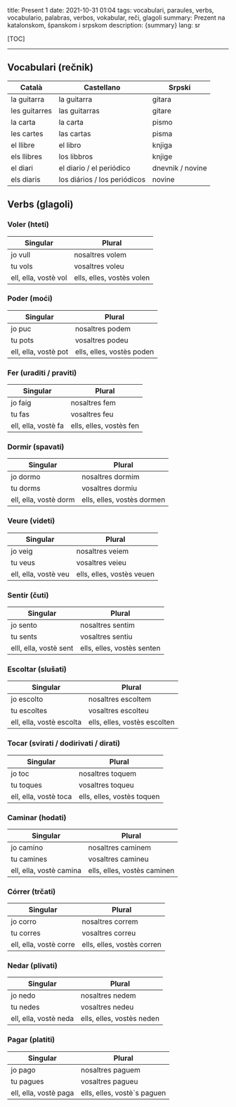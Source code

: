 title: Present 1
date: 2021-10-31 01:04
tags: vocabulari, paraules, verbs, vocabulario, palabras, verbos, vokabular, reči, glagoli
summary: Prezent na katalonskom, španskom i srpskom
description: {summary}
lang: sr


[TOC]

-----


## Vocabulari (rečnik) 

| Català | Castellano | Srpski |
| --- | --- | --- |
| la guitarra | la guitarra | gitara |
| les guitarres | las guitarras | gitare |
| la carta | la carta | pismo |
| les cartes | las cartas | pisma |
| el llibre | el libro | knjiga |
| els llibres | los libbros | knjige |
| el diari | el diario / el periódico | dnevnik / novine |
| els diaris | los diários / los periódicos | novine |


## Verbs (glagoli) 

### Voler (hteti) 

| Singular | Plural |
| --- | --- |
| jo vull | nosaltres volem |
| tu vols | vosaltres voleu |
| ell, ella, vostè vol | ells, elles, vostès volen |

### Poder (moći) 

| Singular | Plural |
| --- | --- |
| jo puc | nosaltres podem |
| tu pots | vosaltres podeu |
| ell, ella, vostè pot | ells, elles, vostès poden |

### Fer (uraditi / praviti) 

| Singular | Plural |
| --- | --- |
| jo faig | nosaltres fem |
| tu fas | vosaltres feu |
| ell, ella, vostè fa | ells, elles, vostès fen |

### Dormir (spavati) 

| Singular | Plural |
| --- | --- |
| jo dormo | nosaltres dormim |
| tu dorms | vosaltres dormiu |
| ell, ella, vostè dorm | ells, elles, vostès dormen |

### Veure (videti) 

| Singular | Plural |
| --- | --- |
| jo veig | nosaltres veiem |
| tu veus | vosaltres veieu |
| ell, ella, vostè veu | ells, elles, vostès veuen |

### Sentir (čuti) 

| Singular | Plural |
| --- | --- |
| jo sento | nosaltres sentim |
| tu sents | vosaltres sentiu |
| elll, ella, vostè sent | ells, elles, vostès senten |

### Escoltar (slušati) 

| Singular | Plural |
| --- | --- |
| jo escolto | nosaltres escoltem |
| tu escoltes | vosaltres escolteu |
| ell, ella, vostè escolta | ells, elles, vostès escolten |

### Tocar (svirati / dodirivati / dirati) 

| Singular | Plural |
| --- | --- |
| jo toc | nosaltres toquem |
| tu toques | vosaltres toqueu |
| ell, ella, vostè toca | ells, elles, vostès toquen |

### Caminar (hodati) 

| Singular | Plural |
| --- | --- |
| jo camino | nosaltres caminem |
| tu camines | vosaltres camineu |
| ell, ella, vostè camina | ells, elles, vostès caminen |

### Córrer (trčati) 

| Singular | Plural |
| --- | --- |
| jo corro | nosaltres correm |
| tu corres | vosaltres correu |
| ell, ella, vostè corre | ells, elles, vostès corren |

### Nedar (plivati) 

| Singular | Plural |
| --- | --- |
| jo nedo | nosaltres nedem |
| tu nedes | vosaltres nedeu |
| ell, ella, vostè neda | ells, elles, vostès neden |

### Pagar (platiti) 

| Singular | Plural |
| --- | --- |
| jo pago | nosaltres paguem |
| tu pagues | vosaltres pagueu |
| ell, ella, vostè paga | ells, elles, vostè`s paguen |

